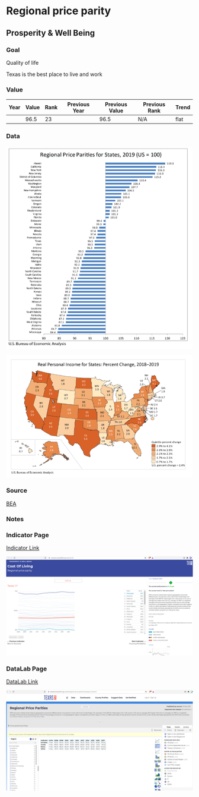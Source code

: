 # Regional price parity

## Prosperity & Well Being

### **Goal**

Quality of life

Texas is the best place to live and work

### **Value**

| Year |  Value      | Rank     | Previous Year   | Previous Value | Previous Rank | Trend | 
| ----------- | ----------- | ----------- | ----------- | ----------- | ----------- | -----------|
|             |    96.5    | 23      |             |    96.5     | N/A         | flat        | 

### Data

![sdfd](./data_rpp.PNG)

![csd](./data_rpp2.PNG)


### Source

[BEA](https://www.bea.gov/news/2020/real-personal-income-state-and-metropolitan-area-2019)

### Notes



### Indicator Page

[Indicator Link](https://indicators.texas2036.org/indicator/32)

![dd](./indicator_rpp.PNG)



### DataLab Page

[DataLab Link](https://datalab.texas2036.org/uzafrsd/regional-price-parities?accesskey=ronummf)


![sdcd](./datalab_rpp.PNG)

